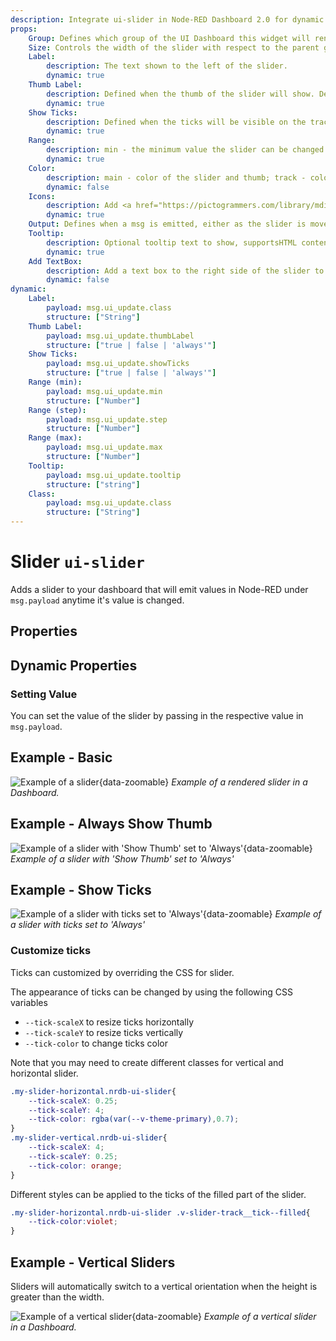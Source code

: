 ```yaml
---
description: Integrate ui-slider in Node-RED Dashboard 2.0 for dynamic value input through a simple sliding mechanism.
props:
    Group: Defines which group of the UI Dashboard this widget will render in.
    Size: Controls the width of the slider with respect to the parent group. Maximum value is the width of the group.
    Label:
        description: The text shown to the left of the slider.
        dynamic: true
    Thumb Label:
        description: Defined when the thumb of the slider will show. Defaults to 'On Drag'.
        dynamic: true
    Show Ticks:
        description: Defined when the ticks will be visible on the track. Defaults to 'Always'.
        dynamic: true
    Range:
        description: min - the minimum value the slider can be changed to; max - the maximum value the slider can be changed to; step - the increment/decrement value when the slider is moved.
        dynamic: true
    Color:
        description: main - color of the slider and thumb; track - color of the slider track; thumb - color of the handle. It could be the name of a color (red, green, blue, ...) or a Hex color code (#b5b5b5).
        dynamic: false
    Icons:
        description: Add <a href="https://pictogrammers.com/library/mdi/">mdi icon</a> before and after the slider. For example, "mdi-minus". Click option make icons clickable to change the value by step.
        dynamic: true    
    Output: Defines when a msg is emitted, either as the slider is moved, or as the slider is released.        
    Tooltip:
        description: Optional tooltip text to show, supportsHTML content
        dynamic: true
    Add TextBox:
        description: Add a text box to the right side of the slider to show current value
        dynamic: false
dynamic:
    Label:
        payload: msg.ui_update.class
        structure: ["String"]
    Thumb Label:
        payload: msg.ui_update.thumbLabel
        structure: ["true | false | 'always'"]
    Show Ticks:
        payload: msg.ui_update.showTicks
        structure: ["true | false | 'always'"]
    Range (min):
        payload: msg.ui_update.min
        structure: ["Number"]
    Range (step):
        payload: msg.ui_update.step
        structure: ["Number"]
    Range (max):
        payload: msg.ui_update.max
        structure: ["Number"]
    Tooltip:
        payload: msg.ui_update.tooltip
        structure: ["string"]
    Class:
        payload: msg.ui_update.class
        structure: ["String"]
---
```


<script setup>
</script>

# Slider `ui-slider`

Adds a slider to your dashboard that will emit values in Node-RED under `msg.payload` anytime it's value is changed.

## Properties

<PropsTable/>

## Dynamic Properties

<DynamicPropsTable/>

### Setting Value

You can set the value of the slider by passing in the respective value in `msg.payload`.

## Example - Basic

![Example of a slider](/images/node-examples/ui-slider.png "Example of a slider"){data-zoomable}
*Example of a rendered slider in a Dashboard.*

## Example - Always Show Thumb

![Example of a slider with 'Show Thumb' set to 'Always'](/images/node-examples/ui-slider-thumb-always.png "Example of a slider with 'Show Thumb' set to 'Always'"){data-zoomable}
*Example of a slider with 'Show Thumb' set to 'Always'*

## Example - Show Ticks

![Example of a slider with ticks set to 'Always'](/images/node-examples/ui-slider-ticks.png "Example of a slider with ticks set to 'Always'"){data-zoomable}
*Example of a slider with ticks set to 'Always'*

### Customize ticks

Ticks can customized by overriding the CSS for slider.

The appearance of ticks can be changed by using the following CSS variables

- <code>--tick-scaleX</code> to resize ticks horizontally
- <code>--tick-scaleY</code> to resize ticks vertically
- <code>--tick-color</code> to change ticks color

Note that you may need to create different classes for vertical and horizontal slider.


```css
.my-slider-horizontal.nrdb-ui-slider{
    --tick-scaleX: 0.25;
    --tick-scaleY: 4;
    --tick-color: rgba(var(--v-theme-primary),0.7);
}
.my-slider-vertical.nrdb-ui-slider{
    --tick-scaleX: 4;
    --tick-scaleY: 0.25; 
    --tick-color: orange;
}
```

Different styles can be applied to the ticks of the filled part of the slider.

```css
.my-slider-horizontal.nrdb-ui-slider .v-slider-track__tick--filled{
    --tick-color:violet;
}
```



## Example - Vertical Sliders

Sliders will automatically switch to a vertical orientation when the height is greater than the width.

![Example of a vertical slider](/images/node-examples/ui-slider-vertical.png "Example of a vertical slider"){data-zoomable}
*Example of a vertical slider in a Dashboard.*
